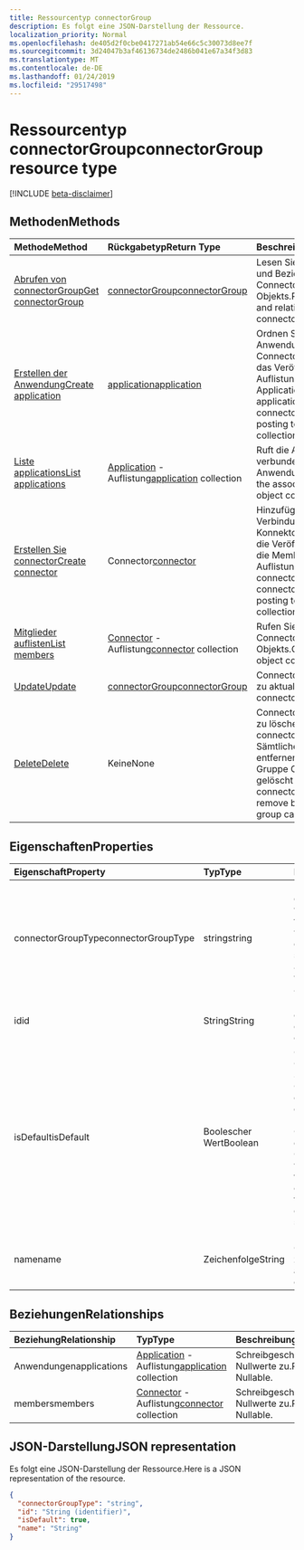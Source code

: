 ```yaml
---
title: Ressourcentyp connectorGroup
description: Es folgt eine JSON-Darstellung der Ressource.
localization_priority: Normal
ms.openlocfilehash: de405d2f0cbe0417271ab54e66c5c30073d8ee7f
ms.sourcegitcommit: 3d24047b3af46136734de2486b041e67a34f3d83
ms.translationtype: MT
ms.contentlocale: de-DE
ms.lasthandoff: 01/24/2019
ms.locfileid: "29517498"
---
```

# <a name="connectorgroup-resource-type"></a><span data-ttu-id="adb58-103">Ressourcentyp connectorGroup</span><span class="sxs-lookup"><span data-stu-id="adb58-103">connectorGroup resource type</span></span>

[!INCLUDE [beta-disclaimer](../../includes/beta-disclaimer.md)]

## <a name="methods"></a><span data-ttu-id="adb58-104">Methoden</span><span class="sxs-lookup"><span data-stu-id="adb58-104">Methods</span></span>

| <span data-ttu-id="adb58-105">Methode</span><span class="sxs-lookup"><span data-stu-id="adb58-105">Method</span></span>           | <span data-ttu-id="adb58-106">Rückgabetyp</span><span class="sxs-lookup"><span data-stu-id="adb58-106">Return Type</span></span>    |<span data-ttu-id="adb58-107">Beschreibung</span><span class="sxs-lookup"><span data-stu-id="adb58-107">Description</span></span>|
|:---------------|:--------|:----------|
|[<span data-ttu-id="adb58-108">Abrufen von connectorGroup</span><span class="sxs-lookup"><span data-stu-id="adb58-108">Get connectorGroup</span></span>](../api/connectorgroup-get.md) | [<span data-ttu-id="adb58-109">connectorGroup</span><span class="sxs-lookup"><span data-stu-id="adb58-109">connectorGroup</span></span>](connectorgroup.md) |<span data-ttu-id="adb58-110">Lesen Sie Eigenschaften und Beziehungen des ConnectorGroup-Objekts.</span><span class="sxs-lookup"><span data-stu-id="adb58-110">Read properties and relationships of connectorGroup object.</span></span>|
|[<span data-ttu-id="adb58-111">Erstellen der Anwendung</span><span class="sxs-lookup"><span data-stu-id="adb58-111">Create application</span></span>](../api/connectorgroup-post-applications.md) |[<span data-ttu-id="adb58-112">application</span><span class="sxs-lookup"><span data-stu-id="adb58-112">application</span></span>](application.md)| <span data-ttu-id="adb58-113">Ordnen Sie eine Anwendung mit der Connector-Gruppe durch das Veröffentlichen in der Auflistung Applications.</span><span class="sxs-lookup"><span data-stu-id="adb58-113">Associate an application with the connector group by posting to the applications collection.</span></span>|
|[<span data-ttu-id="adb58-114">Liste applications</span><span class="sxs-lookup"><span data-stu-id="adb58-114">List applications</span></span>](../api/connectorgroup-list-applications.md) |<span data-ttu-id="adb58-115">[Application](application.md) -Auflistung</span><span class="sxs-lookup"><span data-stu-id="adb58-115">[application](application.md) collection</span></span>| <span data-ttu-id="adb58-116">Ruft die Auflistung der verbundenen Anwendung-Objekt.</span><span class="sxs-lookup"><span data-stu-id="adb58-116">Get the associated application object collection.</span></span>|
|[<span data-ttu-id="adb58-117">Erstellen Sie connector</span><span class="sxs-lookup"><span data-stu-id="adb58-117">Create connector</span></span>](../api/connectorgroup-post-members.md) |<span data-ttu-id="adb58-118">Connector</span><span class="sxs-lookup"><span data-stu-id="adb58-118">[connector](connector.md)</span></span>| <span data-ttu-id="adb58-119">Hinzufügen einer Verbindung an den Konnektor Gruppe durch die Veröffentlichung auf die Members-Auflistung.</span><span class="sxs-lookup"><span data-stu-id="adb58-119">Add a connector to the connector Group by posting to the members collection.</span></span>|
|[<span data-ttu-id="adb58-120">Mitglieder auflisten</span><span class="sxs-lookup"><span data-stu-id="adb58-120">List members</span></span>](../api/connectorgroup-list-members.md) |<span data-ttu-id="adb58-121">[Connector](connector.md) -Auflistung</span><span class="sxs-lookup"><span data-stu-id="adb58-121">[connector](connector.md) collection</span></span>| <span data-ttu-id="adb58-122">Rufen Sie einen Connector-Auflistung-Objekts.</span><span class="sxs-lookup"><span data-stu-id="adb58-122">Get a connector object collection.</span></span>|
|[<span data-ttu-id="adb58-123">Update</span><span class="sxs-lookup"><span data-stu-id="adb58-123">Update</span></span>](../api/connectorgroup-update.md) | [<span data-ttu-id="adb58-124">connectorGroup</span><span class="sxs-lookup"><span data-stu-id="adb58-124">connectorGroup</span></span>](connectorgroup.md)    |<span data-ttu-id="adb58-125">ConnectorGroup-Objekt zu aktualisieren.</span><span class="sxs-lookup"><span data-stu-id="adb58-125">Update connectorGroup object.</span></span> |
|[<span data-ttu-id="adb58-126">Delete</span><span class="sxs-lookup"><span data-stu-id="adb58-126">Delete</span></span>](../api/connectorgroup-delete.md) | <span data-ttu-id="adb58-127">Keine</span><span class="sxs-lookup"><span data-stu-id="adb58-127">None</span></span> |<span data-ttu-id="adb58-128">ConnectorGroup-Objekt zu löschen.</span><span class="sxs-lookup"><span data-stu-id="adb58-128">Delete connectorGroup object.</span></span> <span data-ttu-id="adb58-129">Sämtliche Verbinder muss entfernen, bevor eine Gruppe Connector gelöscht werden kann.</span><span class="sxs-lookup"><span data-stu-id="adb58-129">All connectors must be remove before a conector group can be deleted.</span></span> |

## <a name="properties"></a><span data-ttu-id="adb58-130">Eigenschaften</span><span class="sxs-lookup"><span data-stu-id="adb58-130">Properties</span></span>
| <span data-ttu-id="adb58-131">Eigenschaft</span><span class="sxs-lookup"><span data-stu-id="adb58-131">Property</span></span>     | <span data-ttu-id="adb58-132">Typ</span><span class="sxs-lookup"><span data-stu-id="adb58-132">Type</span></span>   |<span data-ttu-id="adb58-133">Beschreibung</span><span class="sxs-lookup"><span data-stu-id="adb58-133">Description</span></span>|
|:---------------|:--------|:----------|
|<span data-ttu-id="adb58-134">connectorGroupType</span><span class="sxs-lookup"><span data-stu-id="adb58-134">connectorGroupType</span></span>|<span data-ttu-id="adb58-135">string</span><span class="sxs-lookup"><span data-stu-id="adb58-135">string</span></span>| <span data-ttu-id="adb58-136">Der Typ des Connectors, die mit der Gruppe verwendet werden.</span><span class="sxs-lookup"><span data-stu-id="adb58-136">The type of connectors that will be used with the group.</span></span> <span data-ttu-id="adb58-137">Mögliche Werte sind: `applicationProxy`.</span><span class="sxs-lookup"><span data-stu-id="adb58-137">Possible values are: `applicationProxy`.</span></span>|
|<span data-ttu-id="adb58-138">id</span><span class="sxs-lookup"><span data-stu-id="adb58-138">id</span></span>|<span data-ttu-id="adb58-139">String</span><span class="sxs-lookup"><span data-stu-id="adb58-139">String</span></span>| <span data-ttu-id="adb58-140">Die Objekt-Id der connectorGroup</span><span class="sxs-lookup"><span data-stu-id="adb58-140">The object id of the connectorGroup</span></span>|
|<span data-ttu-id="adb58-141">isDefault</span><span class="sxs-lookup"><span data-stu-id="adb58-141">isDefault</span></span>|<span data-ttu-id="adb58-142">Boolescher Wert</span><span class="sxs-lookup"><span data-stu-id="adb58-142">Boolean</span></span>| <span data-ttu-id="adb58-143">Gibt an, ob die ConnectorGroup der Standardgruppe Connector.</span><span class="sxs-lookup"><span data-stu-id="adb58-143">Indicates if the connectorGroup is the default connector group.</span></span> <span data-ttu-id="adb58-144">Nur ein einzelner Connector Gruppe kann die Standard-ConnectorGroup und wird vom System festgelegt.</span><span class="sxs-lookup"><span data-stu-id="adb58-144">Only a single connector Group can be the default connectorGroup and is set by the system.</span></span>|
|<span data-ttu-id="adb58-145">name</span><span class="sxs-lookup"><span data-stu-id="adb58-145">name</span></span>|<span data-ttu-id="adb58-146">Zeichenfolge</span><span class="sxs-lookup"><span data-stu-id="adb58-146">String</span></span>| <span data-ttu-id="adb58-147">Der Name der ConnectorGroup zugeordnet.</span><span class="sxs-lookup"><span data-stu-id="adb58-147">The name associated with the connectorGroup.</span></span>|

## <a name="relationships"></a><span data-ttu-id="adb58-148">Beziehungen</span><span class="sxs-lookup"><span data-stu-id="adb58-148">Relationships</span></span>
| <span data-ttu-id="adb58-149">Beziehung</span><span class="sxs-lookup"><span data-stu-id="adb58-149">Relationship</span></span> | <span data-ttu-id="adb58-150">Typ</span><span class="sxs-lookup"><span data-stu-id="adb58-150">Type</span></span>   |<span data-ttu-id="adb58-151">Beschreibung</span><span class="sxs-lookup"><span data-stu-id="adb58-151">Description</span></span>|
|:---------------|:--------|:----------|
|<span data-ttu-id="adb58-152">Anwendungen</span><span class="sxs-lookup"><span data-stu-id="adb58-152">applications</span></span>|<span data-ttu-id="adb58-153">[Application](application.md) -Auflistung</span><span class="sxs-lookup"><span data-stu-id="adb58-153">[application](application.md) collection</span></span>| <span data-ttu-id="adb58-p104">Schreibgeschützt. Lässt Nullwerte zu.</span><span class="sxs-lookup"><span data-stu-id="adb58-p104">Read-only. Nullable.</span></span>|
|<span data-ttu-id="adb58-156">members</span><span class="sxs-lookup"><span data-stu-id="adb58-156">members</span></span>|<span data-ttu-id="adb58-157">[Connector](connector.md) -Auflistung</span><span class="sxs-lookup"><span data-stu-id="adb58-157">[connector](connector.md) collection</span></span>| <span data-ttu-id="adb58-p105">Schreibgeschützt. Lässt Nullwerte zu.</span><span class="sxs-lookup"><span data-stu-id="adb58-p105">Read-only. Nullable.</span></span>|

## <a name="json-representation"></a><span data-ttu-id="adb58-160">JSON-Darstellung</span><span class="sxs-lookup"><span data-stu-id="adb58-160">JSON representation</span></span>

<span data-ttu-id="adb58-161">Es folgt eine JSON-Darstellung der Ressource.</span><span class="sxs-lookup"><span data-stu-id="adb58-161">Here is a JSON representation of the resource.</span></span>

<!-- {
  "blockType": "resource",
  "optionalProperties": [

  ],
  "@odata.type": "microsoft.graph.connectorGroup"
}-->

```json
{
  "connectorGroupType": "string",
  "id": "String (identifier)",
  "isDefault": true,
  "name": "String"
}

```

<!-- uuid: 8fcb5dbc-d5aa-4681-8e31-b001d5168d79
2015-10-25 14:57:30 UTC -->
<!--
{
  "type": "#page.annotation",
  "description": "connectorGroup resource",
  "keywords": "",
  "section": "documentation",
  "tocPath": "",
  "suppressions": [
    "Error: /api-reference/beta/resources/connectorgroup.md:\r\n      Exception processing links.\r\n    System.ArgumentException: Link Definition was null. Link text: !INCLUDE [beta-disclaimer](../../includes/beta-disclaimer.md)\r\n      at ApiDoctor.Validation.DocFile.get_LinkDestinations()\r\n      at ApiDoctor.Validation.DocSet.ValidateLinks(Boolean includeWarnings, String[] relativePathForFiles, IssueLogger issues, Boolean requireFilenameCaseMatch, Boolean printOrphanedFiles)"
  ]
}
-->
